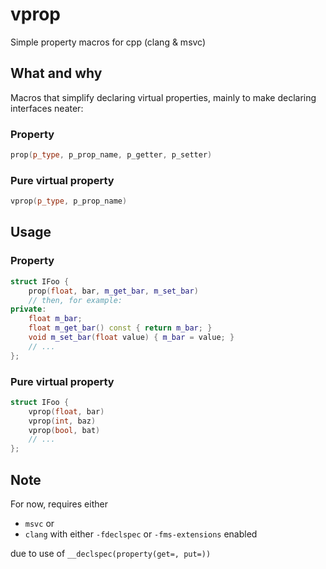 # vprop

Simple property macros for cpp (clang &amp; msvc)

## What and why

Macros that simplify declaring virtual properties, mainly to make declaring interfaces neater:

### Property

````cpp
prop(p_type, p_prop_name, p_getter, p_setter)
````

### Pure virtual property

````cpp
vprop(p_type, p_prop_name)
````

## Usage

### Property

```cpp
struct IFoo {
    prop(float, bar, m_get_bar, m_set_bar)
    // then, for example:
private:
    float m_bar;
    float m_get_bar() const { return m_bar; }
    void m_set_bar(float value) { m_bar = value; }
    // ...
};

```

### Pure virtual property

```cpp
struct IFoo {
    vprop(float, bar)
    vprop(int, baz)
    vprop(bool, bat)
    // ...
};
```

## Note

For now, requires either

* `msvc` or
* `clang` with either `-fdeclspec` or `-fms-extensions` enabled

due to use of `__declspec(property(get=, put=))`
